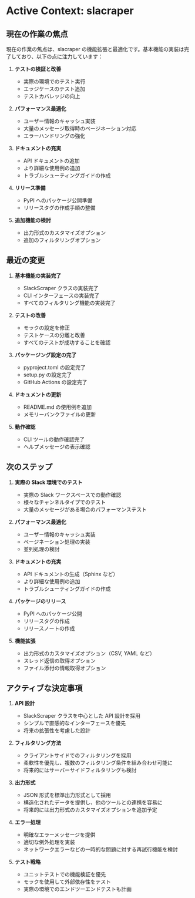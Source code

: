 # Active Context: slacraper

## 現在の作業の焦点

現在の作業の焦点は、slacraper の機能拡張と最適化です。基本機能の実装は完了しており、以下の点に注力しています：

1. **テストの検証と改善**

   - 実際の環境でのテスト実行
   - エッジケースのテスト追加
   - テストカバレッジの向上

2. **パフォーマンス最適化**

   - ユーザー情報のキャッシュ実装
   - 大量のメッセージ取得時のページネーション対応
   - エラーハンドリングの強化

3. **ドキュメントの充実**

   - API ドキュメントの追加
   - より詳細な使用例の追加
   - トラブルシューティングガイドの作成

4. **リリース準備**

   - PyPI へのパッケージ公開準備
   - リリースタグの作成手順の整備

5. **追加機能の検討**
   - 出力形式のカスタマイズオプション
   - 追加のフィルタリングオプション

## 最近の変更

1. **基本機能の実装完了**

   - SlackScraper クラスの実装完了
   - CLI インターフェースの実装完了
   - すべてのフィルタリング機能の実装完了

2. **テストの改善**

   - モックの設定を修正
   - テストケースの分離と改善
   - すべてのテストが成功することを確認

3. **パッケージング設定の完了**

   - pyproject.toml の設定完了
   - setup.py の設定完了
   - GitHub Actions の設定完了

4. **ドキュメントの更新**

   - README.md の使用例を追加
   - メモリーバンクファイルの更新

5. **動作確認**
   - CLI ツールの動作確認完了
   - ヘルプメッセージの表示確認

## 次のステップ

1. **実際の Slack 環境でのテスト**

   - 実際の Slack ワークスペースでの動作確認
   - 様々なチャンネルタイプでのテスト
   - 大量のメッセージがある場合のパフォーマンステスト

2. **パフォーマンス最適化**

   - ユーザー情報のキャッシュ実装
   - ページネーション処理の実装
   - 並列処理の検討

3. **ドキュメントの充実**

   - API ドキュメントの生成（Sphinx など）
   - より詳細な使用例の追加
   - トラブルシューティングガイドの作成

4. **パッケージのリリース**

   - PyPI へのパッケージ公開
   - リリースタグの作成
   - リリースノートの作成

5. **機能拡張**
   - 出力形式のカスタマイズオプション（CSV, YAML など）
   - スレッド返信の取得オプション
   - ファイル添付の情報取得オプション

## アクティブな決定事項

1. **API 設計**

   - SlackScraper クラスを中心とした API 設計を採用
   - シンプルで直感的なインターフェースを優先
   - 将来の拡張性を考慮した設計

2. **フィルタリング方法**

   - クライアントサイドでのフィルタリングを採用
   - 柔軟性を優先し、複数のフィルタリング条件を組み合わせ可能に
   - 将来的にはサーバーサイドフィルタリングも検討

3. **出力形式**

   - JSON 形式を標準出力形式として採用
   - 構造化されたデータを提供し、他のツールとの連携を容易に
   - 将来的には出力形式のカスタマイズオプションを追加予定

4. **エラー処理**

   - 明確なエラーメッセージを提供
   - 適切な例外処理を実装
   - ネットワークエラーなどの一時的な問題に対する再試行機能を検討

5. **テスト戦略**
   - ユニットテストでの機能検証を優先
   - モックを使用して外部依存性をテスト
   - 実際の環境でのエンドツーエンドテストも計画
